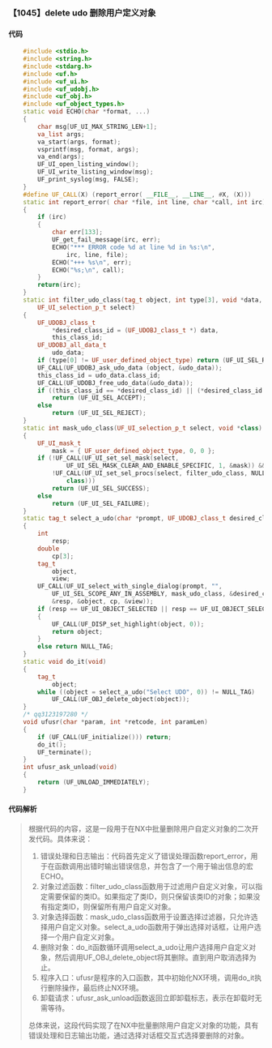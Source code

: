 ### 【1045】delete udo 删除用户定义对象

#### 代码

```cpp
    #include <stdio.h>  
    #include <string.h>  
    #include <stdarg.h>  
    #include <uf.h>  
    #include <uf_ui.h>  
    #include <uf_udobj.h>  
    #include <uf_obj.h>  
    #include <uf_object_types.h>  
    static void ECHO(char *format, ...)  
    {  
        char msg[UF_UI_MAX_STRING_LEN+1];  
        va_list args;  
        va_start(args, format);  
        vsprintf(msg, format, args);  
        va_end(args);  
        UF_UI_open_listing_window();  
        UF_UI_write_listing_window(msg);  
        UF_print_syslog(msg, FALSE);  
    }  
    #define UF_CALL(X) (report_error( __FILE__, __LINE__, #X, (X)))  
    static int report_error( char *file, int line, char *call, int irc)  
    {  
        if (irc)  
        {  
            char err[133];  
            UF_get_fail_message(irc, err);  
            ECHO("*** ERROR code %d at line %d in %s:\n",  
                irc, line, file);  
            ECHO("+++ %s\n", err);  
            ECHO("%s;\n", call);  
        }  
        return(irc);  
    }  
    static int filter_udo_class(tag_t object, int type[3], void *data,  
        UF_UI_selection_p_t select)  
    {  
        UF_UDOBJ_class_t  
            *desired_class_id = (UF_UDOBJ_class_t *) data,  
            this_class_id;  
        UF_UDOBJ_all_data_t  
            udo_data;  
        if (type[0] != UF_user_defined_object_type) return (UF_UI_SEL_REJECT);  
        UF_CALL(UF_UDOBJ_ask_udo_data (object, &udo_data));  
        this_class_id = udo_data.class_id;  
        UF_CALL(UF_UDOBJ_free_udo_data(&udo_data));  
        if ((this_class_id == *desired_class_id) || (*desired_class_id == 0))  
            return (UF_UI_SEL_ACCEPT);  
        else  
            return (UF_UI_SEL_REJECT);  
    }  
    static int mask_udo_class(UF_UI_selection_p_t select, void *class)  
    {  
        UF_UI_mask_t  
            mask = { UF_user_defined_object_type, 0, 0 };  
        if (!UF_CALL(UF_UI_set_sel_mask(select,  
                UF_UI_SEL_MASK_CLEAR_AND_ENABLE_SPECIFIC, 1, &mask)) &&  
            !UF_CALL(UF_UI_set_sel_procs(select, filter_udo_class, NULL,  
                class)))  
            return (UF_UI_SEL_SUCCESS);  
        else  
            return (UF_UI_SEL_FAILURE);  
    }  
    static tag_t select_a_udo(char *prompt, UF_UDOBJ_class_t desired_class)  
    {  
        int  
            resp;  
        double  
            cp[3];  
        tag_t  
            object,  
            view;  
        UF_CALL(UF_UI_select_with_single_dialog(prompt, "",  
            UF_UI_SEL_SCOPE_ANY_IN_ASSEMBLY, mask_udo_class, &desired_class,  
            &resp, &object, cp, &view));  
        if (resp == UF_UI_OBJECT_SELECTED || resp == UF_UI_OBJECT_SELECTED_BY_NAME)  
        {  
            UF_CALL(UF_DISP_set_highlight(object, 0));  
            return object;  
        }  
        else return NULL_TAG;  
    }  
    static void do_it(void)  
    {  
        tag_t  
            object;  
        while ((object = select_a_udo("Select UDO", 0)) != NULL_TAG)  
            UF_CALL(UF_OBJ_delete_object(object));  
    }  
    /* qq3123197280 */  
    void ufusr(char *param, int *retcode, int paramLen)  
    {  
        if (UF_CALL(UF_initialize())) return;  
        do_it();  
        UF_terminate();  
    }  
    int ufusr_ask_unload(void)  
    {  
        return (UF_UNLOAD_IMMEDIATELY);  
    }

```

#### 代码解析

> 根据代码的内容，这是一段用于在NX中批量删除用户自定义对象的二次开发代码。具体来说：
>
> 1. 错误处理和日志输出：代码首先定义了错误处理函数report_error，用于在函数调用出错时输出错误信息，并包含了一个用于输出信息的宏ECHO。
> 2. 对象过滤函数：filter_udo_class函数用于过滤用户自定义对象，可以指定需要保留的类ID。如果指定了类ID，则只保留该类ID的对象；如果没有指定类ID，则保留所有用户自定义对象。
> 3. 对象选择函数：mask_udo_class函数用于设置选择过滤器，只允许选择用户自定义对象。select_a_udo函数用于弹出选择对话框，让用户选择一个用户自定义对象。
> 4. 删除对象：do_it函数循环调用select_a_udo让用户选择用户自定义对象，然后调用UF_OBJ_delete_object将其删除。直到用户取消选择为止。
> 5. 程序入口：ufusr是程序的入口函数，其中初始化NX环境，调用do_it执行删除操作，最后终止NX环境。
> 6. 卸载请求：ufusr_ask_unload函数返回立即卸载标志，表示在卸载时无需等待。
>
> 总体来说，这段代码实现了在NX中批量删除用户自定义对象的功能，具有错误处理和日志输出功能，通过选择对话框交互式选择要删除的对象。
>
